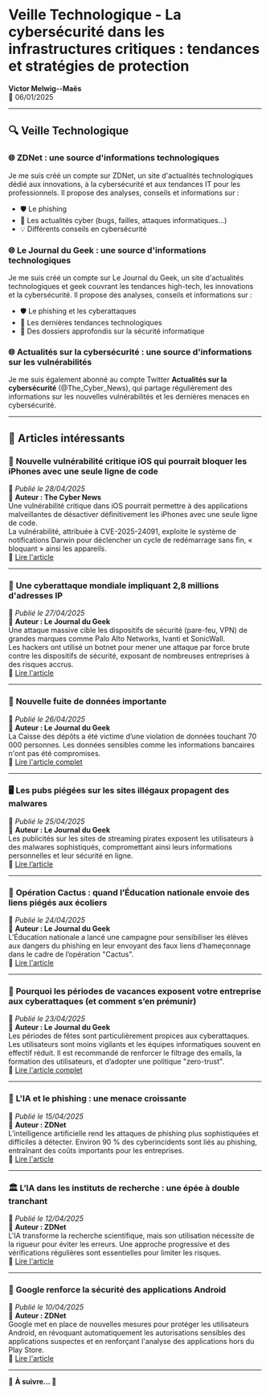 # Veille Technologique - La cybersécurité dans les infrastructures critiques : tendances et stratégies de protection

**Victor Melwig--Maës**  
📅 06/01/2025

---

## 🔍 Veille Technologique

### 🌐 ZDNet : une source d'informations technologiques

Je me suis créé un compte sur ZDNet, un site d'actualités technologiques dédié aux innovations, à la cybersécurité et aux tendances IT pour les professionnels. Il propose des analyses, conseils et informations sur :

- 🛡️ Le phishing  
- 📰 Les actualités cyber (bugs, failles, attaques informatiques...)  
- 💡 Différents conseils en cybersécurité

### 🌐 Le Journal du Geek : une source d'informations technologiques

Je me suis créé un compte sur Le Journal du Geek, un site d'actualités technologiques et geek couvrant les tendances high-tech, les innovations et la cybersécurité. Il propose des analyses, conseils et informations sur :

- 🛡️ Le phishing et les cyberattaques  
- 📰 Les dernières tendances technologiques  
- 📝 Des dossiers approfondis sur la sécurité informatique

### 🌐 **Actualités sur la cybersécurité : une source d'informations sur les vulnérabilités**

Je me suis également abonné au compte Twitter **Actualités sur la cybersécurité** (@The_Cyber_News), qui partage régulièrement des informations sur les nouvelles vulnérabilités et les dernières menaces en cybersécurité.

---

## 📌 Articles intéressants

### 🚨 **Nouvelle vulnérabilité critique iOS qui pourrait bloquer les iPhones avec une seule ligne de code**  
📅 *Publié le 28/04/2025*  
🔑 **Auteur : The Cyber News**  
Une vulnérabilité critique dans iOS pourrait permettre à des applications malveillantes de désactiver définitivement les iPhones avec une seule ligne de code.  
La vulnérabilité, attribuée à CVE-2025-24091, exploite le système de notifications Darwin pour déclencher un cycle de redémarrage sans fin, « bloquant » ainsi les appareils.  
🔗 [Lire l'article](https://cybersecuritynews.com/ios-critical-vulnerability-brick-iphones/)

---

### 🚀 **Une cyberattaque mondiale impliquant 2,8 millions d'adresses IP**  
📅 *Publié le 27/04/2025*  
🔑 **Auteur : Le Journal du Geek**  
Une attaque massive cible les dispositifs de sécurité (pare-feu, VPN) de grandes marques comme Palo Alto Networks, Ivanti et SonicWall.  
Les hackers ont utilisé un botnet pour mener une attaque par force brute contre les dispositifs de sécurité, exposant de nombreuses entreprises à des risques accrus.  
🔗 [Lire l'article](#)

---

### 📅 **Nouvelle fuite de données importante**  
📅 *Publié le 26/04/2025*  
🔑 **Auteur : Le Journal du Geek**  
La Caisse des dépôts a été victime d’une violation de données touchant 70 000 personnes. Les données sensibles comme les informations bancaires n'ont pas été compromises.  
🔗 [Lire l'article complet](#)

---

### 🖥️ **Les pubs piégées sur les sites illégaux propagent des malwares**  
📅 *Publié le 25/04/2025*  
🔑 **Auteur : Le Journal du Geek**  
Les publicités sur les sites de streaming pirates exposent les utilisateurs à des malwares sophistiqués, compromettant ainsi leurs informations personnelles et leur sécurité en ligne.  
🔗 [Lire l’article](https://www.journaldugeek.com/2025/03/15/les-pubs-pourries-des-sites-illegaux-menent-a-des-infections-massives/)

---

### 🏫 **Opération Cactus : quand l’Éducation nationale envoie des liens piégés aux écoliers**  
📅 *Publié le 24/04/2025*  
🔑 **Auteur : Le Journal du Geek**  
L’Éducation nationale a lancé une campagne pour sensibiliser les élèves aux dangers du phishing en leur envoyant des faux liens d’hameçonnage dans le cadre de l’opération "Cactus".  
🔗 [Lire l'article](https://www.journaldugeek.com/2025/03/27/operation-cactus-quand-leducation-nationale-envoie-des-liens-pieges-aux-ecoliers/)

---

### 📆 **Pourquoi les périodes de vacances exposent votre entreprise aux cyberattaques (et comment s’en prémunir)**  
📅 *Publié le 23/04/2025*  
🔑 **Auteur : Le Journal du Geek**  
Les périodes de fêtes sont particulièrement propices aux cyberattaques. Les utilisateurs sont moins vigilants et les équipes informatiques souvent en effectif réduit. Il est recommandé de renforcer le filtrage des emails, la formation des utilisateurs, et d’adopter une politique "zero-trust".  
🔗 [Lire l'article complet](https://specopssoft.com/blog/why-the-holidays-put-your-business-at-risk-and-how-to-stay-safe)

---

### 🤖 **L'IA et le phishing : une menace croissante**  
📅 *Publié le 15/04/2025*  
🔑 **Auteur : ZDNet**  
L’intelligence artificielle rend les attaques de phishing plus sophistiquées et difficiles à détecter. Environ 90 % des cyberincidents sont liés au phishing, entraînant des coûts importants pour les entreprises.  
🔗 [Lire l'article](https://www.zdnet.fr/actualites/lia-rend-le-phishing-plus-redoutable-que-jamais-une-nouvelle-menace-pour-les-entreprises-403837.htm)

---

### 🏛️ **L’IA dans les instituts de recherche : une épée à double tranchant**  
📅 *Publié le 12/04/2025*  
🔑 **Auteur : ZDNet**  
L'IA transforme la recherche scientifique, mais son utilisation nécessite de la rigueur pour éviter les erreurs. Une approche progressive et des vérifications régulières sont essentielles pour limiter les risques.  
🔗 [Lire l'article](https://www.zdnet.fr/actualites/lia-dans-les-instituts-de-recherche-est-une-arme-a-double-tranchant-voici-comment-eviter-les-risques-404216.htm)

---

### 📱 **Google renforce la sécurité des applications Android**  
📅 *Publié le 10/04/2025*  
🔑 **Auteur : ZDNet**  
Google met en place de nouvelles mesures pour protéger les utilisateurs Android, en révoquant automatiquement les autorisations sensibles des applications suspectes et en renforçant l'analyse des applications hors du Play Store.  
🔗 [Lire l'article](https://www.zdnet.fr/actualites/google-supprime-automatiquement-les-autorisations-pour-les-applications-nuisibles-405375.htm)

---

🔎 **À suivre... 🚀**














